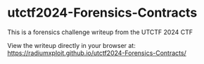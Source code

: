 # utctf2024-Forensics-Contracts
This is a forensics challenge writeup from the UTCTF 2024 CTF

View the writeup directly in your browser at:
https://radiumxploit.github.io/utctf2024-Forensics-Contracts/  
